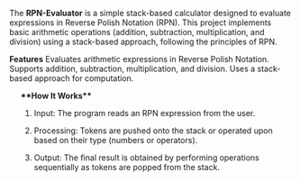 The **RPN-Evaluator** is a simple stack-based calculator designed to evaluate expressions in Reverse Polish Notation (RPN). This project implements basic arithmetic operations (addition, subtraction, multiplication, and division) using a stack-based approach, following the principles of RPN.

**Features**
Evaluates arithmetic expressions in Reverse Polish Notation.
Supports addition, subtraction, multiplication, and division.
Uses a stack-based approach for computation.
<div style= "margin-left: 20px;" >
<b>**How It Works**</b>

1. Input: The program reads an RPN expression from the user.
  
2. Processing: Tokens are pushed onto the stack or operated upon based on their type (numbers or operators).
   
3. Output: The final result is obtained by performing operations sequentially as tokens are popped from the stack.
</div>
